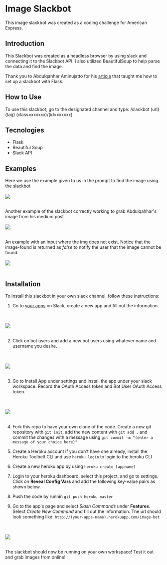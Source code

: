 # Image Slackbot

This image slackbot was created as a coding challenge for American Express.

## Introduction

This Slackbot was created as a headless browser by using slack and connecting it to the Slackbot API. I also utilized BeautifulSoup to help parse the data and find the image. 

Thank you to Abdulqahhar Aminujatto for his [article](https://medium.com/the-andela-way/how-to-build-a-task-notification-bot-for-slack-with-python-part-1-333cb50985f4) that taught me how to set up a slackbot with Flask.

## How to Use
To use this slackbot, go to the designated channel and type: /slackbot (url) (tag) (class=xxxxxx)/(id=xxxxxx)

## Tecnologies
* Flask
* Beautiful Soup
* Slack API

## Examples

Here we use the example given to us in the prompt to find the image using the slackbot
<br />
<br />
<img src="./assets/images/correct-image1.gif" align="center">
<br />
<br />

Another example of the slackbot correctly working to grab Abdulqahhar's image from his medium post
<br />
<br />
<img src="./assets/images/correct-image2.gif" align="center">
<br />
<br />

An example with an input where the img does not exist. Notice that the image-found is returned as *false* to notify the user that the image cannot be found.
<br />
<br />
<img src="./assets/images/incorrect-image.gif" align="center">
<br />
<br />

## Installation

To install this slackbot in your own slack channel, follow these instructions:

1. Go to [your apps](https://api.slack.com/apps) on Slack, create a new app and fill out the information.

<br />
<br />
<img src="./assets/images/Capture.JPG" align="center">
<br />
<br />

2. Click on bot users and add a new bot users using whatever name and username you desire.

<br />
<br />
<img src="./assets/images/add_bot_user.JPG" align="center">
<br />
<br />

3. Go to Install App under settings and install the app under your slack workspace. Record the OAuth Access token and Bot User OAuth Access token.

<br />
<br />
<img src="./assets/images/install_app.JPG" align="center">
<br />
<br />

4. Fork this repo to have your own clone of the code. Create a new git repository with ```git init```, add the new content with ```git add .``` and commit the changes with a message using ```git commit -m "(enter a message of your choice here)"```

5. Create a Heroku account if you don't have one already, install the Heroku Toolbelt CLI and use ```heroku login``` to login to the heroku CLI

6. Create a new heroku app by using ```heroku create [appname]```

7. Login to your heroku dashboard, select this project, and go to settings. Click on __Reveal Config Vars__ and add the following key-value pairs as shown below.

8. Push the code by runnin ```git push heroku master```

9. Go to the app's page and select *Slash Commands* under __Features__. Select *Create New Command* and fill out the information. The url should look something like: ```http://(your-apps-name).herokuapp.com/image-bot```

<br />
<br />
<img src="./assets/images/environment-variables.JPG" align="center">
<br />
<br />


The slackbot should now be running on your own workspace! Test it out and grab images from online!